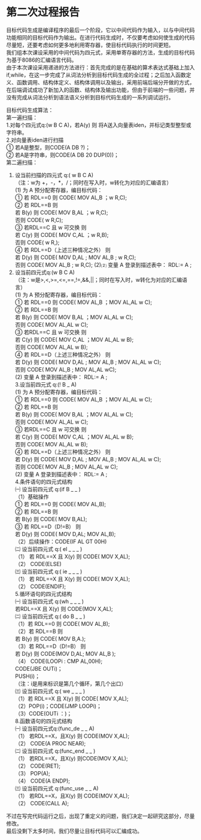 # 第二次过程报告 #

目标代码生成是编译程序的最后一个阶段，它以中间代码作为输入，以与中间代码功能相同的目标代码作为输出。在进行代码生成时，不仅要考虑如何使生成的代码尽量短，还要考虑如何更多地利用寄存器，使目标代码执行的时间更短。  
我们组本次课设采用的中间代码为四元式，采用单寄存器的方法，生成的目标代码为基于8086的汇编语言代码。  
由于本次课设采用递进的方法进行：首先完成的是在基础的算术表达式基础上加入if,while，在这一步完成了从词法分析到目标代码生成的全过程；之后加入函数定义、函数调用、结构体定义、结构体调用以及输出，采用前端后端分开做的方式，在后端调试成功了新加入的函数、结构体及输出功能，但由于前端的一些问题，并没有完成从词法分析到语法语义分析到目标代码生成的一系列调试运行。


目标代码生成算法：  
第一遍扫描：  
1.对每个四元式q:(w B C A)，若A(y) 则 将A送入向量表iden，并标记类型整型或字符串。  
2.对向量表iden进行扫描  
① 若A是整型，则CODE(A DB ?)；  
② 若A是字符串，则CODE(A DB 20 DUP(0))；  
第二遍扫描：  
1.	设当前扫描的四元式 q:( w B C A)  
（注：w为 +，-，*，/；同时在写入时，w转化为对应的汇编语言）  
(1)	为 A 预分配寄存器，编目标代码：   
① 若 RDL==0 则 CODE( MOV AL,B ；w R,C);  
②	 若 RDL==B 则   
若 B(y) 则 CODE( MOV B,AL ；w R,C);   
否则 CODE( w R,C);   
③	 若RDL==C 且 w 可交换   则  
若 C(y) 则 CODE( MOV C,AL ；w R,B);   
否则 CODE( w R,);   
④	 若 RDL==D（上述三种情况之外）  则   
若 D(y) 则 CODE( MOV D,AL ; MOV AL,B ; w R,C);  
否则 CODE( MOV AL,B ; w R,C);
(2)⑵	 变量 A 登录到描述表中： RDL:= A ;   
2.	设当前四元式q:(w B C A)  
（注：w是>,<,>=,<=,==,!=,&&,||；同时在写入时，w转化为对应的汇编语言）  
(1)	 为 A 预分配寄存器，编目标代码：   
① 若 RDL==0 则 CODE( MOV AL,B ；MOV AL,AL w C);  
② 若 RDL==B 则   
若 B(y) 则 CODE( MOV B,AL ；MOV AL,AL w C);   
否则 CODE( MOV AL,AL w C);   
③ 若RDL==C 且 w 可交换   则  
若 C(y) 则 CODE( MOV C,AL ；MOV AL,AL w B);   
否则 CODE( MOV AL,AL w B);   
④ 若 RDL==D（上述三种情况之外）  则     
若 D(y) 则 CODE( MOV D,AL ; MOV AL,B ; MOV AL,AL w C);  
否则 CODE( MOV AL,B ; MOV AL,AL wC);  
(2) 变量 A 登录到描述表中： RDL:= A ;   
3.设当前四元式 q:(! B _ A)  
(1)	 为 A 预分配寄存器，编目标代码：   
① 若 RDL==0 则 CODE( MOV AL,B ；MOV AL,AL w C);  
② 若 RDL==B 则   
若 B(y) 则 CODE( MOV B,AL ；MOV AL,AL w C);   
否则 CODE( MOV AL,AL w C);   
③ 若RDL==C 且 w 可交换   则  
若 C(y) 则 CODE( MOV C,AL ；MOV AL,AL w B);   
否则 CODE( MOV AL,AL w B);   
④ 若 RDL==D（上述三种情况之外）  则   
若 D(y) 则 CODE( MOV D,AL ; MOV AL,B ; MOV AL,AL w C);  
否则 CODE( MOV AL,B ; MOV AL,AL w C);  
(2) 变量 A 登录到描述表中： RDL:= A ;   
4.条件语句的四元式结构  
㈠	 设当前四元式 q:(if B _ _ )  
（1）基础操作  
① 若 RDL==0 则 CODE( MOV AL,B);   
② 若 RDL==B 则  
 若 B(y) 则 CODE( MOV B,AL);   
③ 若 RDL==D（D!=B） 则   
 若 D(y) 则 CODE( MOV D,AL; MOV AL,B);  
（2）后续操作：CODE(IF AL GT 00H)  
㈡	  设当前四元式   q:( el _ _ _ )  
（1）	若 RDL==X 且 X(y) 则 CODE( MOV X,AL);   
（2）	CODE(ELSE)   
㈢	设当前四元式 q:( ie _ _ _ )  
（1）	若 RDL==X 且 X(y) 则 CODE( MOV X,AL);   
（2）	CODE(ENDIF);  
5.循环语句的四元式结构  
㈠  设当前四元式 q:(wh _ _ _ )  
   若RDL==X 且 X(y) 则 CODE(MOV X,AL);  
㈡	  设当前四元式   q:( do B _ _ )  
（1）若 RDL==0 则 CODE( MOV AL,B);   
（2）若 RDL==B 则  
 若 B(y) 则 CODE( MOV B,A.);   
（3）若 RDL==D（D!=B） 则   
若 D(y) 则 CODE(MOV D,AL; MOV AL,B );   
（4） CODE(LOOPi : CMP AL,00H);  
CODE(JBE OUTi)；  
PUSH(i)；  
（注：i是用来标识是第几个循环，第几个出口）  
㈢	  设当前四元式 q:( we _ _ _ )  
（1）若 RDL==X 且 X(y) 则 CODE( MOV X,AL);   
（2）POP(i)；CODE(JMP LOOPi)；  
（3）CODE(OUTi ：)；  
8.函数语句的四元式结构  
㈠  设当前四元式q:(func_de _ _ A)  
（1）	若RDL==X，且X(y) 则 CODE(MOV X,AL);  
（2）	CODE(A PROC NEAR);  
㈡  设当前四元式 q:(func_end _ _ )  
（1）	若RDL==X，且X(y) 则CODE(MOV X,AL);  
（2）	CODE(RET);  
（3）	POP(A);  
（4）	CODE(A ENDP);  
㈢  设当前四元式 q:(func_use _ _ A)  
（1）	若RDL==X，且X(y) 则 CODE(MOV X,AL);  
（2）	CODE(CALL A);  


不过在写完代码运行之后，出现了重定义的问题，我们决定一起研究这部分，尽量修改。  
最后没剩下太多时间，我们尽量让目标代码可以汇编成功。
